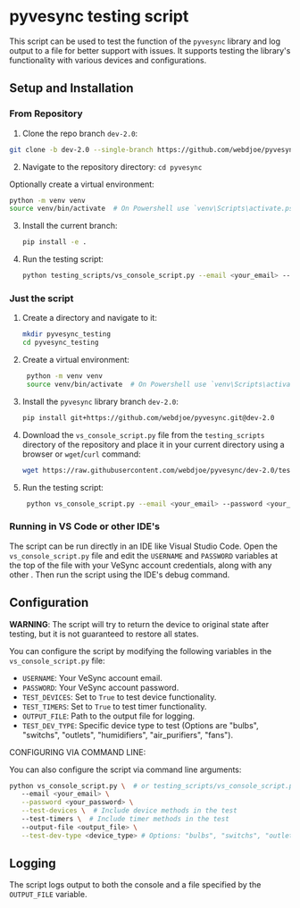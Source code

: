 # pyvesync testing script

This script can be used to test the function of the `pyvesync` library and log output to a file for better support with issues. It supports testing the library's functionality with various devices and configurations.

## Setup and Installation

### From Repository

1. Clone the repo branch `dev-2.0`:

```bash
git clone -b dev-2.0 --single-branch https://github.com/webdjoe/pyvesync.git
```

2. Navigate to the repository directory: `cd pyvesync`

Optionally create a virtual environment:

   ```bash
   python -m venv venv
   source venv/bin/activate  # On Powershell use `venv\Scripts\activate.ps1`
   ```

3. Install the current branch:

   ```bash
   pip install -e .
   ```

4. Run the testing script:

   ```bash
   python testing_scripts/vs_console_script.py --email <your_email> --password <your_password> [optional arguments]
    ```

### Just the script

1. Create a directory and navigate to it:

   ```bash
   mkdir pyvesync_testing
   cd pyvesync_testing
   ```

2. Create a virtual environment:

   ```bash
    python -m venv venv
    source venv/bin/activate  # On Powershell use `venv\Scripts\activate.ps1`
    ```

3. Install the `pyvesync` library branch `dev-2.0`:

   ```bash
   pip install git+https://github.com/webdjoe/pyvesync.git@dev-2.0
   ```

4. Download the `vs_console_script.py` file from the `testing_scripts` directory of the repository and place it in your current directory using a browser or `wget`/`curl` command:

   ```bash
   wget https://raw.githubusercontent.com/webdjoe/pyvesync/dev-2.0/testing_scripts/vs_console_script.py
   ```

5. Run the testing script:

   ```bash
    python vs_console_script.py --email <your_email> --password <your_password> [optional arguments]
    ```

### Running in VS Code or other IDE's

The script can be run directly in an IDE like Visual Studio Code. Open the `vs_console_script.py` file and edit the `USERNAME` and `PASSWORD` variables at the top of the file with your VeSync account credentials, along with any other . Then run the script using the IDE's debug command.

## Configuration

**WARNING**: The script will try to return the device to original state after testing, but it is not guaranteed to restore all states.

You can configure the script by modifying the following variables in the `vs_console_script.py` file:

- `USERNAME`: Your VeSync account email.
- `PASSWORD`: Your VeSync account password.
- `TEST_DEVICES`: Set to `True` to test device functionality.
- `TEST_TIMERS`: Set to `True` to test timer functionality.
- `OUTPUT_FILE`: Path to the output file for logging.
- `TEST_DEV_TYPE`: Specific device type to test (Options are  "bulbs", "switchs", "outlets", "humidifiers", "air_purifiers", "fans").

CONFIGURING VIA COMMAND LINE:

You can also configure the script via command line arguments:

```bash
python vs_console_script.py \  # or testing_scripts/vs_console_script.py if using repository method
   --email <your_email> \
   --password <your_password> \
   --test-devices \  # Include device methods in the test
   --test-timers \  # Include timer methods in the test
   --output-file <output_file> \
   --test-dev-type <device_type> # Options: "bulbs", "switchs", "outlets", "humidifiers", "air_purifiers", "fans"
```

## Logging

The script logs output to both the console and a file specified by the `OUTPUT_FILE` variable.
